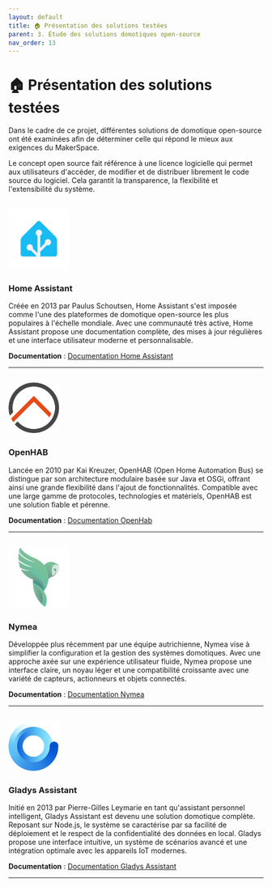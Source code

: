 ```yaml
---
layout: default
title: 🏠 Présentation des solutions testées
parent: 3. Étude des solutions domotiques open-source
nav_order: 13
---
```


# 🏠 Présentation des solutions testées

Dans le cadre de ce projet, différentes solutions de domotique open-source ont été examinées afin de déterminer celle qui répond le mieux aux exigences du MakerSpace.

Le concept open source fait référence à une licence logicielle qui permet aux utilisateurs d'accéder, de modifier et de distribuer librement le code source du logiciel. Cela garantit la transparence, la flexibilité et l'extensibilité du système.

## <img src="../images/HomeAssistant_Logo.png" alt="Logo Home Assistant" width="120"/>

### Home Assistant

Créée en 2013 par Paulus Schoutsen, Home Assistant s'est imposée comme l'une des plateformes de domotique open-source les plus populaires à l'échelle mondiale. Avec une communauté très active, Home Assistant propose une documentation complète, des mises à jour régulières et une interface utilisateur moderne et personnalisable.

**Documentation** : [Documentation Home Assistant](https://www.home-assistant.io/docs/)

---

## <img src="../images/OPENHAB_Logo.png" alt="Logo OpenHAB" width="100"/>

### OpenHAB

Lancée en 2010 par Kai Kreuzer, OpenHAB (Open Home Automation Bus) se distingue par son architecture modulaire basée sur Java et OSGi, offrant ainsi une grande flexibilité dans l'ajout de fonctionnalités. Compatible avec une large gamme de protocoles, technologies et matériels, OpenHAB est une solution fiable et pérenne.

**Documentation** : [Documentation OpenHab](https://www.openhab.org/docs/)

---

## <img src="../images/Nymea_Logo.png" alt="Logo Nymea" width="120"/>

### Nymea

Développée plus récemment par une équipe autrichienne, Nymea vise à simplifier la configuration et la gestion des systèmes domotiques. Avec une approche axée sur une expérience utilisateur fluide, Nymea propose une interface claire, un noyau léger et une compatibilité croissante avec une variété de capteurs, actionneurs et objets connectés.

**Documentation** : [Documentation Nymea](https://nymea.io/docs/)

---

## <img src="../images/Gladys_Logo.png" alt="Logo Gladys Assistant" width="100"/>

### Gladys Assistant

Initié en 2013 par Pierre-Gilles Leymarie en tant qu'assistant personnel intelligent, Gladys Assistant est devenu une solution domotique complète. Reposant sur Node.js, le système se caractérise par sa facilité de déploiement et le respect de la confidentialité des données en local. Gladys propose une interface intuitive, un système de scénarios avancé et une intégration optimale avec les appareils IoT modernes.

**Documentation** : [Documentation Gladys Assistant](https://gladysassistant.com/docs/)

---
